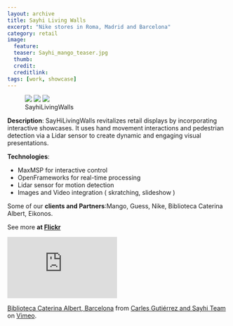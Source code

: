 ```yaml
---
layout: archive
title: Sayhi Living Walls
excerpt: "Nike stores in Roma, Madrid and Barcelona"
category: retail
image: 
  feature: 
  teaser: Sayhi_mango_teaser.jpg
  thumb: 
  credit: 
  creditlink: 
tags: [work, showcase]
---
```


<figure class="third">
	<img src="https://live.staticflickr.com/7403/16502605282_708d15b09f_w.jpg">
	<img src="https://farm8.staticflickr.com/7399/16502594262_1c3b51936d_z.jpg">
	<img src="https://farm8.staticflickr.com/7438/15883486073_d7460523f3_z.jpg">
	<figcaption>SayhiLivingWalls</figcaption>
</figure>

**Description**:
SayHiLivingWalls revitalizes retail displays by incorporating interactive showcases. It uses hand movement interactions and pedestrian detection via a Lidar sensor to create dynamic and engaging visual presentations.

**Technologies**:
- MaxMSP for interactive control
- OpenFrameworks for real-time processing
- Lidar sensor for motion detection
- Images and Video integration ( skratching, slideshow )

Some of our **clients and Partners**:Mango, Guess, Nike, Biblioteca Caterina Albert,
Eikonos. 

See more **at [Flickr](https://flic.kr/s/aHsk7M3MWP)** 

<div class="third">
<iframe src="https://player.vimeo.com/video/121392139" width="250" height="140" frameborder="0" webkitallowfullscreen mozallowfullscreen allowfullscreen></iframe> <p><a href="https://goo.gl/BnHwBZ">Biblioteca Caterina Albert, Barcelona</a> from <a href="https://vimeo.com/user863376">Carles Gutiérrez and Sayhi Team</a> on <a href="https://vimeo.com">Vimeo</a>.</p>
</div>


